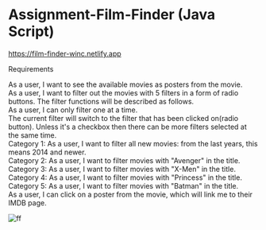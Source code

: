 # Assignment-Film-Finder (Java Script)
https://film-finder-winc.netlify.app


Requirements

As a user, I want to see the available movies as posters from the movie.<br/>
As a user, I want to filter out the movies with 5 filters in a form of radio buttons. The filter functions will be described as follows.<br/>
As a user, I can only filter one at a time.<br/>
The current filter will switch to the filter that has been clicked on(radio button). Unless it's a checkbox then there can be more filters selected at the same time.<br/>
Category 1: As a user, I want to filter all new movies: from the last years, this means 2014 and newer.<br/>
Category 2: As a user, I want to filter movies with "Avenger" in the title.<br/>
Category 3: As a user, I want to filter movies with "X-Men" in the title.<br/>
Category 4: As a user, I want to filter movies with "Princess" in the title.<br/>
Category 5: As a user, I want to filter movies with "Batman" in the title.<br/>
As a user, I can click on a poster from the movie, which will link me to their IMDB page.<br/>

![ff](https://user-images.githubusercontent.com/102415578/223091171-ccd555d3-caf2-424b-836e-f90147c1f26e.png)


